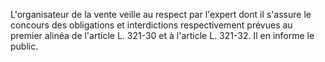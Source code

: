 L'organisateur de la vente veille au respect par l'expert dont il s'assure le concours des obligations et interdictions respectivement prévues au premier alinéa de l'article L. 321-30 et à l'article L. 321-32. Il en informe le public.


  
